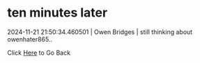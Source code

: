 # ten minutes later
2024-11-21 21:50:34.460501 \| Owen Bridges \| still thinking about owenhater865.. 

 Click [Here](../) to Go Back